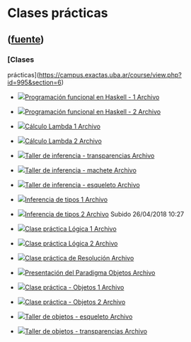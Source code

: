 # Clases prácticas
([fuente](https://campus.exactas.uba.ar/course/view.php?id=995&section=6))
---
### [Clases
prácticas](https://campus.exactas.uba.ar/course/view.php?id=995&section=6)

  - [![ ](https://campus.exactas.uba.ar/theme/image.php/aardvark/core/1524752928/f/pdf-24)Programación funcional en Haskell - 1 Archivo](https://campus.exactas.uba.ar/mod/resource/view.php?id=53388)

  - [![ ](https://campus.exactas.uba.ar/theme/image.php/aardvark/core/1524752928/f/pdf-24)Programación funcional en Haskell - 2 Archivo](https://campus.exactas.uba.ar/mod/resource/view.php?id=53389)

  - [![ ](https://campus.exactas.uba.ar/theme/image.php/aardvark/core/1524752928/f/pdf-24)Cálculo Lambda 1 Archivo](https://campus.exactas.uba.ar/mod/resource/view.php?id=53391)

  - [![ ](https://campus.exactas.uba.ar/theme/image.php/aardvark/core/1524752928/f/pdf-24)Cálculo Lambda 2 Archivo](https://campus.exactas.uba.ar/mod/resource/view.php?id=53392)

  - [![ ](https://campus.exactas.uba.ar/theme/image.php/aardvark/core/1524752928/f/pdf-24)Taller de inferencia - transparencias Archivo](https://campus.exactas.uba.ar/mod/resource/view.php?id=53394)

  - [![ ](https://campus.exactas.uba.ar/theme/image.php/aardvark/core/1524752928/f/pdf-24)Taller de inferencia - machete Archivo](https://campus.exactas.uba.ar/mod/resource/view.php?id=53395)

  - [![ ](https://campus.exactas.uba.ar/theme/image.php/aardvark/core/1524752928/f/archive-24)Taller de inferencia - esqueleto Archivo](https://campus.exactas.uba.ar/mod/resource/view.php?id=53397)

  - [![ ](https://campus.exactas.uba.ar/theme/image.php/aardvark/core/1524752928/f/pdf-24)Inferencia de tipos 1 Archivo](https://campus.exactas.uba.ar/mod/resource/view.php?id=61824)

  - [![ ](https://campus.exactas.uba.ar/theme/image.php/aardvark/core/1524752928/f/pdf-24)Inferencia de tipos 2 Archivo](https://campus.exactas.uba.ar/mod/resource/view.php?id=53393) Subido 26/04/2018 10:27

  - [![ ](https://campus.exactas.uba.ar/theme/image.php/aardvark/core/1524752928/f/pdf-24)Clase práctica Lógica 1 Archivo](https://campus.exactas.uba.ar/mod/resource/view.php?id=53398)

  - [![ ](https://campus.exactas.uba.ar/theme/image.php/aardvark/core/1524752928/f/pdf-24)Clase práctica Lógica 2 Archivo](https://campus.exactas.uba.ar/mod/resource/view.php?id=53399)

  - [![ ](https://campus.exactas.uba.ar/theme/image.php/aardvark/core/1524752928/f/pdf-24)Clase práctica de Resolución Archivo](https://campus.exactas.uba.ar/mod/resource/view.php?id=53400)

  - [![ ](https://campus.exactas.uba.ar/theme/image.php/aardvark/core/1524752928/f/pdf-24)Presentación del Paradigma Objetos Archivo](https://campus.exactas.uba.ar/mod/resource/view.php?id=53406)

  - [![ ](https://campus.exactas.uba.ar/theme/image.php/aardvark/core/1524752928/f/pdf-24)Clase práctica - Objetos 1 Archivo](https://campus.exactas.uba.ar/mod/resource/view.php?id=63023)

  - [![ ](https://campus.exactas.uba.ar/theme/image.php/aardvark/core/1524752928/f/pdf-24)Clase práctica - Objetos 2 Archivo](https://campus.exactas.uba.ar/mod/resource/view.php?id=53405)

  - [![ ](https://campus.exactas.uba.ar/theme/image.php/aardvark/core/1524752928/f/text-24)Taller de objetos - esqueleto Archivo](https://campus.exactas.uba.ar/mod/resource/view.php?id=53402)

  - [![ ](https://campus.exactas.uba.ar/theme/image.php/aardvark/core/1524752928/f/pdf-24)Taller de objetos - transparencias Archivo](https://campus.exactas.uba.ar/mod/resource/view.php?id=53403)

